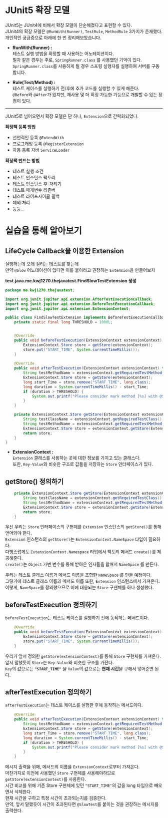 # JUnit5 확장 모델 
              
JUnit5는 JUnit4에 비해서 확장 모델이 단순해졌다고 표현할 수 있다.              
JUnit4의 확장 모델은 `@RunWith(Runner)`, `TestRule`, `MethodRule` 3가지가 존재했다.      
개인적인 궁금증으로 아래에 한 번 정리해보았습니다.   

* **RunWith(Runner) :**   
테스트 실행 방법을 확장할 때 사용하는 어노테이션이다.            
필자 같은 경우는 주로, `SpringRunner.class` 를 사용했던 기억이 있다.             
`SpringRunner.class`를 사용하게 될 경우 스프링 실행자를 실행하여 서버를 구동합니다.           
        
* **Rule(Test/Method) :**   
테스트 케이스를 실행하기 전/후에 추가 코드를 실행할 수 있게 해준다.       
`@Before`와 `@After`가 있지만, 재사용 및 더 확장 가능한 기능으로 개발할 수 있는 장점이 있다.       

____ 
        
JUnit5로 넘어오면서 확장 모델은 단 하나, `Extension`으로 간략화되었다.    
   
**확장팩 등록 방법**     
* 선언적인 등록 `@ExtendWith`          
* 프로그래밍 등록 `@RegisterExtension`     
* 자동 등록 자바 `ServiceLoader`      
     
**확장팩 만드는 방법**   
* 테스트 실행 조건     
* 테스트 인스턴스 팩토리   
* 테스트 인스턴스 후-처리기    
* 테스트 매개변수 리졸버     
* 테스트 라이프사이클 콜백    
* 예외 처리     
* 등등...    

# 실습을 통해 알아보기  
## LifeCycle Callback을 이용한 Extension    
   
실행하는데 오래 걸리는 테스트를 찾는데       
만약 `@Slow` 어노테이션이 없다면 이를 붙이라고 권장하는 `Extension`을 만들어보자    
     
**test.java.me.kwj1270.thejavatest.FindSlowTestExtension 생성**    
```java
package me.kwj1270.thejavatest;

import org.junit.jupiter.api.extension.AfterTestExecutionCallback;
import org.junit.jupiter.api.extension.BeforeTestExecutionCallback;
import org.junit.jupiter.api.extension.ExtensionContext;

public class FindSlowTestExtension implements BeforeTestExecutionCallback, AfterTestExecutionCallback {
    private static final long THRESHOLD = 1000L;


    @Override
    public void beforeTestExecution(ExtensionContext extensionContext) throws Exception {
        ExtensionContext.Store store = getStore(extensionContext);
        store.put("START_TIME", System.currentTimeMillis());
    }
    
    @Override
    public void afterTestExecution(ExtensionContext extensionContext) throws Exception {
        String testMethodName = extensionContext.getRequiredTestMethod().getName();
        ExtensionContext.Store store = getStore(extensionContext);
        long start_Time = store.remove("START_TIME", long.class);
        long duration = System.currentTimeMillis() - start_Time;
        if (duration > THRESHOLD) {
            System.out.printf("Please consider mark method [%s] with @SlowTest.\n", testMethodName);
        }
    }

    private ExtensionContext.Store getStore(ExtensionContext extensionContext) {
        String testClassName = extensionContext.getRequiredTestClass().getName();
        String testMethodName = extensionContext.getRequiredTestMethod().getName();
        ExtensionContext.Store store = extensionContext.getStore(ExtensionContext.Namespace.create(testClassName, testMethodName));
        return store;
    }
}

```   
* **ExtensionContext :**          
`Extension` 클래스를 사용하는 곳에 대한 정보를 가지고 있는 클래스다.            
또한, `Key-Value`와 비슷한 구조로 값들을 저장하는 `Store` 인터페이스가 있다.         

## getStore() 정의하기    

```java
    private ExtensionContext.Store getStore(ExtensionContext extensionContext) {
        String testClassName = extensionContext.getRequiredTestClass().getName();
        String testMethodName = extensionContext.getRequiredTestMethod().getName();
        ExtensionContext.Store store = extensionContext.getStore(ExtensionContext.Namespace.create(testClassName, testMethodName));
        return store;
    }
```
우선 우리는 `Store` 인터페이스의 구현체를 `Extension` 인스턴스의 `getStore()`를 통해 얻어와야 한다.  
`Extension` 인스턴스의 `getStore()`는 `ExtensionContext.NameSpace` 타입이 필요하다.        
다행스럽게도 `ExtensionContext.Namespace` 타입에서 팩토리 메서드 `create()`를 제공해준다.       
`create()`는 `Object` 가변 변수를 통해 받아온 인자들을 합쳐서 `NameSpace` 를 만든다.        
                      
우리는 테스트 클래스 이름과 메서드 이름을 조합한 `NameSpace` 를 만들 예정이다.                     
그렇기에 테스트 클래스 이름과 메서드 이름 또한, `Extension` 인스턴스에서 가져온다.          
이렇게, `NameSpace`를 정의했으므로 이에 대응되는 `Store` 구현체를 하나 생성했다.     
        
## beforeTestExecution 정의하기        
`beforeTestExecution`는 테스트 케이스를 실행하기 전에 동작하는 메서드이다.             

```java
    @Override
    public void beforeTestExecution(ExtensionContext extensionContext) throws Exception {
        ExtensionContext.Store store = getStore(extensionContext);
        store.put("START_TIME", System.currentTimeMillis());
    }
```
우리가 앞서 정의한 `getStore(extensionContext)`를 통해 `Store` 구현체를 가져온다.    
앞서 말했듯이 `Store`는 `Key-Value`와 비슷한 구조를 가진다.     
`Key`의 값으로는 **`"START_TIME"`** 을 `Value`의 값으로는 **현재 시간**을 구해서 넣어준면 된다.     

## afterTestExecution 정의하기   
`afterTestExecution`는 테스트 케이스를 실행한 후에 동작하는 메서드이다.                
    
```java
    @Override
    public void afterTestExecution(ExtensionContext extensionContext) throws Exception {
        String testMethodName = extensionContext.getRequiredTestMethod().getName();
        ExtensionContext.Store store = getStore(extensionContext);
        long start_Time = store.remove("START_TIME", long.class);
        long duration = System.currentTimeMillis() - start_Time;
        if (duration > THRESHOLD) {
            System.out.printf("Please consider mark method [%s] with @SlowTest.\n", testMethodName);
        }
    }
```  
메시지 출력을 위해, 메서드의 이름을 `ExtensionContext`로부터 가져온다.          
마찬가지로 이전에 사용했던 `Store` 구현체를 사용해야하므로 `getStore(extensionContext)`를 사용한다.         
시간 비교를 위해 기존 Store 구현체에 있던 `"START_TIME"`의 값을 long 타입으로 빼오면서 삭제한다.       
현재 시간을 구하고 특정 시간이 초과되는지를 검증한다.       
만약, 앞서 말했듯이 시간이 초과된다면 `@SlowTest`를 붙이는 것을 권장하는 메시지를 출력한다.       
   
